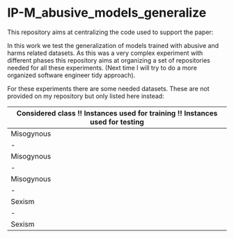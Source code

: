 # IP-M_abusive_models_generalize

This repository aims at centralizing the code used to support the paper:



In this work we test the generalization of models trained with abusive and harms related datasets.
As this was a very complex experiment with different phases this repository aims at organizing a set of repositories needed for all these experiments.
(Next time I will try to do a more organized software engineer tidy approach).

For these experiments there are some needed datasets. These are not provided on my repository but only listed here instead:

|Considered class !! Instances used for training !! Instances used for testing
|-
| Misogynous || 2800 || 1200
|-
| Misogynous || 2800 || 1200
|-
| Misogynous || 2314 || 993
|-
| Sexism || 3968 || 1702
|-
| Sexism || 11835 || 5073

